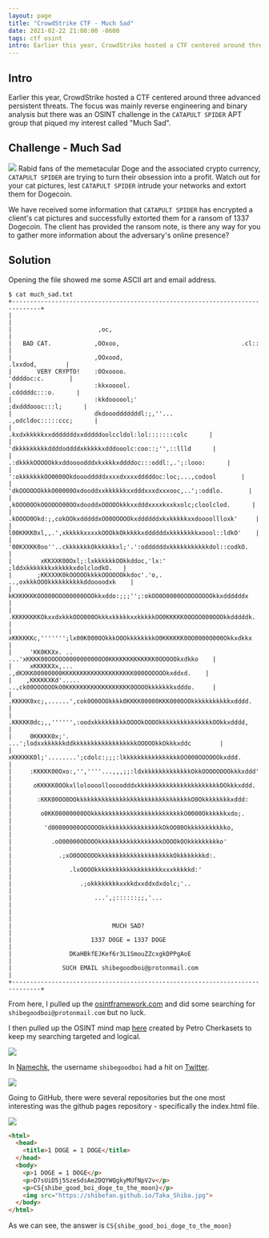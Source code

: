 ```yaml
---
layout: page
title: "CrowdStrike CTF - Much Sad"
date: 2021-02-22 21:00:00 -0600
tags: ctf osint
intro: Earlier this year, CrowdStrike hosted a CTF centered around three advanced persistent threats. The focus was mainly reverse engineering and binary analysis but there was an OSINT challenge in the `CATAPULT SPIDER` APT group that piqued my interest called "Much Sad".
---
```

## Intro

Earlier this year, CrowdStrike hosted a CTF centered around three advanced persistent threats. The focus was mainly reverse engineering and binary analysis but there was an OSINT challenge in the `CATAPULT SPIDER` APT group that piqued my interest called "Much Sad".

## Challenge - Much Sad

![](/images/crowdstrike2020/catapultspider.jpg)
Rabid fans of the memetacular Doge and the associated crypto currency, `CATAPULT SPIDER` are trying to turn their obsession into a profit. Watch out for your cat pictures, lest `CATAPULT SPIDER` intrude your networks and extort them for Dogecoin.

We have received some information that `CATAPULT SPIDER` has encrypted a client's cat pictures and successfully extorted them for a ransom of 1337 Dogecoin. The client has provided the ransom note, is there any way for you to gather more information about the adversary's online presence?

## Solution

Opening the file showed me some ASCII art and email address.

```
$ cat much_sad.txt
+------------------------------------------------------------------------------+
|                                                                              |
|                        ,oc,                                                  |
|   BAD CAT.            ,OOxoo,                                  .cl::         |
|                       ,OOxood,                               .lxxdod,        |
|       VERY CRYPTO!    :OOxoooo.                             'ddddoc:c.       |
|                       :kkxooool.                          .cdddddc:::o.      |
|                       :kkdoooool;'                      ;dxdddoooc:::l;      |
|                       dkdooodddddddl:;,''...         .,odcldoc:::::ccc;      |
|                      .kxdxkkkkkxxdddddddxxdddddoolccldol:lol:::::::colc      |
|                     'dkkkkkkkkkddddoddddxkkkkkxdddooolc:coo::;'',::llld      |
|                 .:dkkkkOOOOOkkxddoooodddxkxkkkxddddoc:::oddl:,.';:looo:      |
|             ':okkkkkkkOO0000Okdooodddddxxxxdxxxxdddddoc:loc;...,codool       |
|           'dkOOOOOOkkkO00000Oxdooddxxkkkkkkxxdddxxxdxxxooc,..';:oddlo.       |
|          ,kOOO0OOkOOOOOO00OOxdooddxOOOOOkkkxxdddxxxxkxxkxolc;cloolclod.      |
|         .kOOOO0Okd:;,cokOOkxdddddxOO0OOOOOkxddddddxkxkkkkkxxdoooollloxk'     |
|         l00KKKK0xl,,.',xkkkkkxxxxkOOOkkOkkkkkxddddddxkkkkkkkkxoool::ldkO'    |
|        '00KXXKK0oo''..ckkkkkkkOkkkkkkxl;'.':oddddddxkkkkkkkkkkkdol::codkO.   |
|        xKKXXK00Oxl;:lxkkkkkkOOkkddoc,'lx:'   ;lddxkkkkkkkxkkkkkxdolclodkO.   |
|       ;KKXXXK0kOOOOOkkkkOOOOOOkkdoc'.'o,.  ..,oxkkkOOOkkkkkkkkkkddoooodxk    |
|       kKXKKKKKOOO00OOO00000OOOkkxddo:;;;'';:okOO0O0000OOOOOOOOOkkxddddddx    |
|      .KKKKKKKKOkxxdxkkkOOO000OkkkxkkkkkxxkkkkkOO0KKKKK0OOOO000OOOkkdddddk.   |
|      xKKKKKKc,''''''';lx00K000OOkkkOOOkkkkkkkkO0KKKKKK0OO0000O000Okkxdkkx    |
|     'KK0KKXx. ..    ...'xKKKK00OOOOO000000000OO0KKKKKKKKKKKKK0OOOOOkxdkko    |
|     xKKKKKXx,...      .,dKXKK00000000KKKKKKKKKKKKKKKKKKKK000OOOOOOkxddxd.    |
|    ,KKKKKXKd'.....  ..,ck00OOOOOOkO0KKKKKKKKKKKKKKKKKK0OOOOkkkkkkkxdddo.     |
|    .KKKKK0xc;,......',cok0O0OOOkkkk0KKKK00000KKK000OOOkkkkkkkkkkkxdddd.      |
|    .KKKKK0dc;,,'''''',:oodxkkkkkkkkkOOOOkOOOOkkkkkkkkkkkkkkkOOkkxdddd,       |
|     0KKKKK0x;'.   ...';lodxxkkkkkkddkkkkkkkkkkkkkkkkkkOOOOOkkOkkkxddc        |
|     xKKKKKK0l;'........';cdolc:;;;:lkkkkkkkkkkkkkkkkOO000OOOOOOkxddd.        |
|     :KKKKK00Oxo:,'',''''...,,,;;:ldxkkkkkkkkkkkkkOkkOOOOOOOOkkkxddd'         |
|      oKKKKK0OOkxlloloooolloooodddxkkkkkkkkkkkkkkkkkkkkkkkOOkkkxddd.          |
|       :KKK00OO0OOkkkkkkkkkkkkkkkkkkkkkkkkkkkkkkkkO0Okkkkkkkkxddd:            |
|        o0KK00000000OOkkkkkkkkkkkkkkkkkkkkkkkkkkO0000Okkkkkkxdo;.             |
|         'd00000000OOOOOOkkkkkkkkkkkkkkkkkOkOO00Okkkkkkkkkkko,                |
|           .oO00000OOOOOkkkkkkkkkkkkkkkkkkOOOOkOOkkkkkkkkko'                  |
|             .;xO0OOOOOOkkkkkkkkkkkkkkkkkkkkkOkkkkkkkkd:.                     |
|                .lxOOOOkkkkkkkkkkkkkkkkkkkxxxkkkkkd:'                         |
|                   .;okkkkkkkkxxkkdxxddxdxdolc;'..                            |
|                       ...',;::::::;;,'...                                    |
|                                                                              |
|                            MUCH SAD?                                         |
|                      1337 DOGE = 1337 DOGE                                   |
|                DKaHBkfEJKef6r3L1SmouZZcxgkDPPgAoE                            |
|              SUCH EMAIL shibegoodboi@protonmail.com                          |
+------------------------------------------------------------------------------+
```

From here, I pulled up the [osintframework.com](osintframework.com) and did some searching for `shibegoodboi@protonmail.com` but no luck.

I then pulled up the OSINT mind map [here](https://medium.com/the-first-digit/osint-how-to-find-information-on-anyone-5029a3c7fd56) created by Petro Cherkasets to keep my searching targeted and logical.

![](/images/crowdstrike2020/email_osint_mindmap.png)

In [Namechk](https://namechk.com/), the username `shibegoodboi` had a hit on [Twitter](https://twitter.com/shibegoodboi).

![](/images/crowdstrike2020/twitter.png)

Going to GitHub, there were several repositories but the one most interesting was the github pages repository - specifically the index.html file.

![](/images/crowdstrike2020/github.png)

```html
<html>
  <head>
    <title>1 DOGE = 1 DOGE</title>
  </head>
  <body>
    <p>1 DOGE = 1 DOGE</p>
    <p>D7sUiD5j5SzeSdsAe2DQYWQgkyMUfNpV2v</p>
    <p>CS{shibe_good_boi_doge_to_the_moon}</p>
    <img src="https://shibefan.github.io/Taka_Shiba.jpg">
  </body>
</html>
```

As we can see, the answer is `CS{shibe_good_boi_doge_to_the_moon}`

